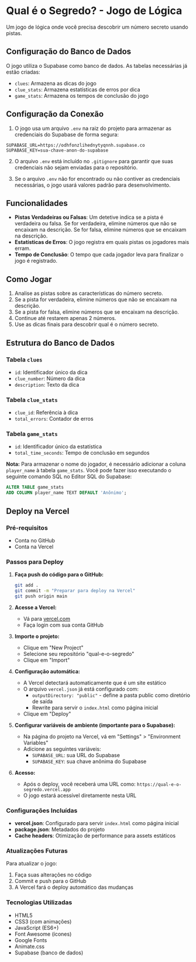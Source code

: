 # Qual é o Segredo? - Jogo de Lógica

Um jogo de lógica onde você precisa descobrir um número secreto usando pistas.

## Configuração do Banco de Dados

O jogo utiliza o Supabase como banco de dados. As tabelas necessárias já estão criadas:

- `clues`: Armazena as dicas do jogo
- `clue_stats`: Armazena estatísticas de erros por dica
- `game_stats`: Armazena os tempos de conclusão do jogo

## Configuração da Conexão

1. O jogo usa um arquivo `.env` na raiz do projeto para armazenar as credenciais do Supabase de forma segura:

```
SUPABASE_URL=https://odhfonzlihednytyqnnh.supabase.co
SUPABASE_KEY=sua-chave-anon-do-supabase
```

2. O arquivo `.env` está incluído no `.gitignore` para garantir que suas credenciais não sejam enviadas para o repositório.

3. Se o arquivo `.env` não for encontrado ou não contiver as credenciais necessárias, o jogo usará valores padrão para desenvolvimento.

## Funcionalidades

- **Pistas Verdadeiras ou Falsas**: Um detetive indica se a pista é verdadeira ou falsa. Se for verdadeira, elimine números que não se encaixam na descrição. Se for falsa, elimine números que se encaixam na descrição.
- **Estatísticas de Erros**: O jogo registra em quais pistas os jogadores mais erram.
- **Tempo de Conclusão**: O tempo que cada jogador leva para finalizar o jogo é registrado.

## Como Jogar

1. Analise as pistas sobre as características do número secreto.
2. Se a pista for verdadeira, elimine números que não se encaixam na descrição.
3. Se a pista for falsa, elimine números que se encaixam na descrição.
4. Continue até restarem apenas 2 números.
5. Use as dicas finais para descobrir qual é o número secreto.

## Estrutura do Banco de Dados

### Tabela `clues`
- `id`: Identificador único da dica
- `clue_number`: Número da dica
- `description`: Texto da dica

### Tabela `clue_stats`
- `clue_id`: Referência à dica
- `total_errors`: Contador de erros

### Tabela `game_stats`
- `id`: Identificador único da estatística
- `total_time_seconds`: Tempo de conclusão em segundos

**Nota:** Para armazenar o nome do jogador, é necessário adicionar a coluna `player_name` à tabela `game_stats`. Você pode fazer isso executando o seguinte comando SQL no Editor SQL do Supabase:

```sql
ALTER TABLE game_stats
ADD COLUMN player_name TEXT DEFAULT 'Anônimo';
```

## Deploy na Vercel

### Pré-requisitos
- Conta no GitHub
- Conta na Vercel

### Passos para Deploy

1. **Faça push do código para o GitHub:**
   ```bash
   git add .
   git commit -m "Preparar para deploy na Vercel"
   git push origin main
   ```

2. **Acesse a Vercel:**
   - Vá para [vercel.com](https://vercel.com)
   - Faça login com sua conta GitHub

3. **Importe o projeto:**
   - Clique em "New Project"
   - Selecione seu repositório "qual-e-o-segredo"
   - Clique em "Import"

4. **Configuração automática:**
   - A Vercel detectará automaticamente que é um site estático
   - O arquivo `vercel.json` já está configurado com:
     - `outputDirectory: "public"` - define a pasta public como diretório de saída
     - Rewrite para servir o `index.html` como página inicial
   - Clique em "Deploy"

5. **Configurar variáveis de ambiente (importante para o Supabase):**
   - Na página do projeto na Vercel, vá em "Settings" > "Environment Variables"
   - Adicione as seguintes variáveis:
     - `SUPABASE_URL`: sua URL do Supabase
     - `SUPABASE_KEY`: sua chave anônima do Supabase

6. **Acesso:**
   - Após o deploy, você receberá uma URL como: `https://qual-e-o-segredo.vercel.app`
   - O jogo estará acessível diretamente nesta URL

### Configurações Incluídas

- **vercel.json**: Configurado para servir `index.html` como página inicial
- **package.json**: Metadados do projeto
- **Cache headers**: Otimização de performance para assets estáticos

### Atualizações Futuras

Para atualizar o jogo:
1. Faça suas alterações no código
2. Commit e push para o GitHub
3. A Vercel fará o deploy automático das mudanças

### Tecnologias Utilizadas

- HTML5
- CSS3 (com animações)
- JavaScript (ES6+)
- Font Awesome (ícones)
- Google Fonts
- Animate.css
- Supabase (banco de dados)